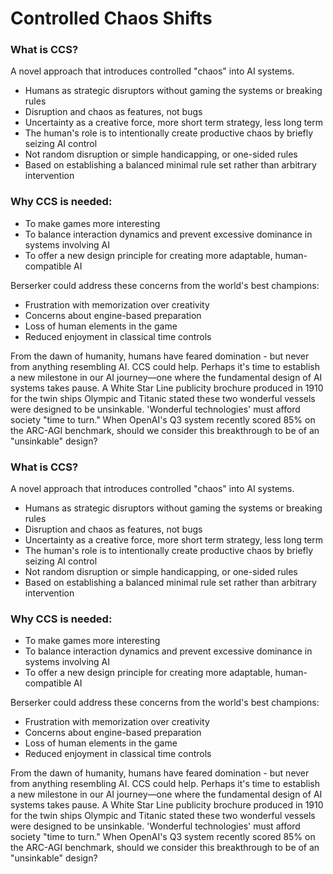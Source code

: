 # Controlled Chaos Shifts

### What is CCS?

A novel approach that introduces controlled "chaos" into AI systems.

- Humans as strategic disruptors without gaming the systems or breaking rules
- Disruption and chaos as features, not bugs
- Uncertainty as a creative force, more short term strategy, less long term
- The human's role is to intentionally create productive chaos by briefly seizing AI control
- Not random disruption or simple handicapping, or one-sided rules
- Based on establishing a balanced minimal rule set rather than arbitrary intervention

### Why CCS is needed:

- To make games more interesting
- To balance interaction dynamics and prevent excessive dominance in systems involving AI
- To offer a new design principle for creating more adaptable, human-compatible AI

Berserker could address these concerns from the world's best champions:

- Frustration with memorization over creativity
- Concerns about engine-based preparation
- Loss of human elements in the game
- Reduced enjoyment in classical time controls

From the dawn of humanity, humans have feared domination - but never from anything resembling AI. CCS could help. Perhaps it's time to establish a new milestone in our AI journey—one where the fundamental design of AI systems takes pause. A White Star Line publicity brochure produced in 1910 for the twin ships Olympic and Titanic stated these two wonderful vessels were designed to be unsinkable. 'Wonderful technologies' must afford society "time to turn." When OpenAI's Q3 system recently scored 85% on the ARC-AGI benchmark, should we consider this breakthrough to be of an "unsinkable" design?
### What is CCS?

A novel approach that introduces controlled "chaos" into AI systems.

- Humans as strategic disruptors without gaming the systems or breaking rules
- Disruption and chaos as features, not bugs
- Uncertainty as a creative force, more short term strategy, less long term
- The human's role is to intentionally create productive chaos by briefly seizing AI control
- Not random disruption or simple handicapping, or one-sided rules
- Based on establishing a balanced minimal rule set rather than arbitrary intervention

### Why CCS is needed:

- To make games more interesting
- To balance interaction dynamics and prevent excessive dominance in systems involving AI
- To offer a new design principle for creating more adaptable, human-compatible AI

Berserker could address these concerns from the world's best champions:

- Frustration with memorization over creativity
- Concerns about engine-based preparation
- Loss of human elements in the game
- Reduced enjoyment in classical time controls

From the dawn of humanity, humans have feared domination - but never from anything resembling AI. CCS could help. Perhaps it's time to establish a new milestone in our AI journey—one where the fundamental design of AI systems takes pause. A White Star Line publicity brochure produced in 1910 for the twin ships Olympic and Titanic stated these two wonderful vessels were designed to be unsinkable. 'Wonderful technologies' must afford society "time to turn." When OpenAI's Q3 system recently scored 85% on the ARC-AGI benchmark, should we consider this breakthrough to be of an "unsinkable" design?
